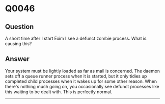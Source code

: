 Q0046
=====

Question
--------

A short time after I start Exim I see a defunct zombie process. What is
causing this?

Answer
------

Your system must be lightly loaded as far as mail is concerned. The
daemon sets off a queue runner process when it is started, but it only
tidies up completed child processes when it wakes up for some other
reason. When there's nothing much going on, you occasionally see defunct
processes like this waiting to be dealt with. This is perfectly normal.

* * * * *

